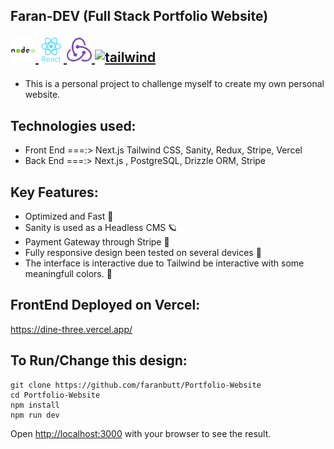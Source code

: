 ## Faran-DEV (Full Stack Portfolio Website) <p align="left"> <a href="https://nodejs.org" target="_blank" rel="noreferrer"> <img src="https://raw.githubusercontent.com/devicons/devicon/master/icons/nodejs/nodejs-original-wordmark.svg" alt="nodejs" width="40" height="40"/> </a> <a href="https://reactjs.org/" target="_blank" rel="noreferrer"> <img src="https://raw.githubusercontent.com/devicons/devicon/master/icons/react/react-original-wordmark.svg" alt="react" width="40" height="40"/> </a> <a href="https://redux.js.org" target="_blank" rel="noreferrer"> <img src="https://raw.githubusercontent.com/devicons/devicon/master/icons/redux/redux-original.svg" alt="redux" width="40" height="40"/> </a> <a href="https://tailwindcss.com/" target="_blank" rel="noreferrer"> <img src="https://www.vectorlogo.zone/logos/tailwindcss/tailwindcss-icon.svg" alt="tailwind" width="40" height="40"/> </a> </p>
* This is a personal project to challenge myself to create my own personal website.
## Technologies used:
* Front End ===:> Next.js Tailwind CSS, Sanity, Redux, Stripe, Vercel
* Back End ===:> Next.js , PostgreSQL, Drizzle ORM, Stripe
## Key Features:
* Optimized and Fast 🚀
* Sanity is used as a Headless CMS 🪐
* Payment Gateway through Stripe 💸
* Fully responsive design been tested on several devices 📱
* The interface is interactive due to Tailwind be interactive with some meaningfull colors. 🎨

## FrontEnd Deployed on Vercel:
https://dine-three.vercel.app/

## To Run/Change this design:
```
git clone https://github.com/faranbutt/Portfolio-Website
cd Portfolio-Website
npm install
npm run dev
```
Open [http://localhost:3000](http://localhost:3000/) with your browser to see the result.
